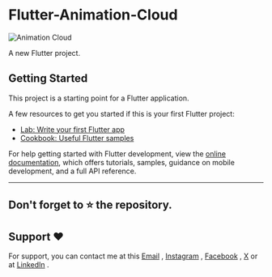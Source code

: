 # Flutter-Animation-Cloud 

![Animation Cloud](https://github.com/nobelleon/Flutter-Animation-Cloud/assets/76748114/68d7fedf-1a56-46b0-aeb9-39185386dc1b)

A new Flutter project.        

## Getting Started

This project is a starting point for a Flutter application.

A few resources to get you started if this is your first Flutter project:

- [Lab: Write your first Flutter app](https://docs.flutter.dev/get-started/codelab)
- [Cookbook: Useful Flutter samples](https://docs.flutter.dev/cookbook)

For help getting started with Flutter development, view the
[online documentation](https://docs.flutter.dev/), which offers tutorials,
samples, guidance on mobile development, and a full API reference.

---

## Don't forget to :star: the repository.

## Support ❤️
For support, you can contact me at this [Email](mailto:nobelleon.86@gmail.com) , [Instagram](https://www.instagram.com/nobelleon/) , [Facebook](https://web.facebook.com/n0beLLeon) , [X](https://twitter.com/_nObeLLeon) or at [LinkedIn](https://www.linkedin.com/in/nobelleon-mahardhika-291048124/) .
